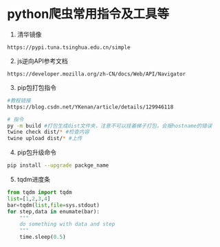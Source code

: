 # python爬虫常用指令及工具等

1. 清华镜像

```
https://pypi.tuna.tsinghua.edu.cn/simple
```

2. js逆向API参考文档

```
https://developer.mozilla.org/zh-CN/docs/Web/API/Navigator
```

3. pip包打包指令

```bash
#教程链接
https://blog.csdn.net/YKenan/article/details/129946118 
```

```bash
# 指令
py -m build #打包生成dist文件夹，注意不可以挂着梯子打包，会报hostname的错误
twine check dist/* #检查内容
twine upload dist/* #上传
```

4. pip包升级命令

```bash
pip install --upgrade packge_name
```

5. tqdm进度条

```python
from tqdm import tqdm
list=[1,2,3,4]
bar=tqdm(list,file=sys.stdout)
for step,data in enumate(bar):
    """
    do something with data and step
    """
    time.sleep(0.5)
```

